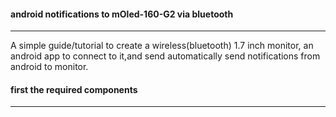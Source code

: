 #### android notifications to mOled-160-G2 via bluetooth 
-------------

A simple guide/tutorial to create a wireless(bluetooth) 1.7 inch monitor,
an android app to connect to it,and send automatically send notifications
from android to monitor.

#### first the required components
----


